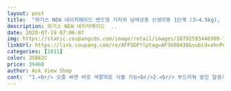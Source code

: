 ```yaml
---
layout: post 
title:  "하기스 NEW 네이처메이드 밴드형 기저귀 남여공용 신생아용 1단계 (3~4.5kg), 186매" 
description: 하기스 NEW 네이처메이드  ..
date: 2020-07-19 07:06:07 
img: https://static.coupangcdn.com/image/retail/images/18792593440309-77b41388-9bc0-410c-a8e0-4a887b0502f0.jpg 
linkUrl: https://link.coupang.com/re/AFFSDP?lptag=AF3600438&subid=ahnPublicAsk&pageKey=1388313108&itemId=2423880247&vendorItemId=70367044833&traceid=V0-113-9d40332be281b7c2 
categories: [1011] 
color: 35B62C 
price: 39460 
author: Ask View Shop 
cont:  "1.<br/> 오줌 싸면 바로 색깔띠로 식별 가능<br/>2.<br/> 부드러워 발진 덜생기는거 같아요<br/>3.<br/>디자인과 기저귀 이중구조로 절대<br/>기저귀 발진 안난대서 샀는데<br/>기저귀가 생각보다 많이 들어가니깐요<br/>새지않고 좋아요^^<br/>애기 나와서 사봤어요<br/>잘써볼게여<br/>친정 언니 둘째 아이 한 달 일찍 출산해서 선물로 사 줬어요<br/>하기스 최고... <br/><br/>하기스가 신생아 기저귀는 조금 작은 사이즈지만 그래도 제일 많이 사용하는 제품이잖아요<br/>" 
---
```

